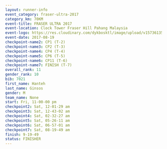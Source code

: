 ```yaml
---
layout: runner-info 
event_category: fraser-ultra-2017 
category_km: 70KM 
event-title: FRASER ULTRA 2017 
event-location: Clock Tower Fraser Hill Pahang Malaysia 
event-logo: https://res.cloudinary.com/dykbosktl/image/upload/v1573613535/Logo/logo_mfst7w.jpg 
event-date: 2017-08-19 
checkpoint-name2: CP1 (T-2) 
checkpoint-name3: CP2 (T-3) 
checkpoint-name4: CP4 (T-4) 
checkpoint-name5: CP6 (T-5) 
checkpoint-name6: CP11 (T-6) 
checkpoint-name7: FINISH (T-7) 
overall_rank: 11
gender_rank: 10
bib: 7021
first_name: Hanteh
last_name: Ginsos
gender: M
team_name: None
start: Fri, 11-00-00 pm
checkpoint2: Sat, 12-01-29 am
checkpoint3: Sat, 12-43-02 am
checkpoint4: Sat, 02-32-27 am
checkpoint5: Sat, 05-26-11 am
checkpoint6: Sat, 06-57-01 am
checkpoint7: Sat, 08-19-49 am
finish: 9-19-49
status: FINISHER
---
```

